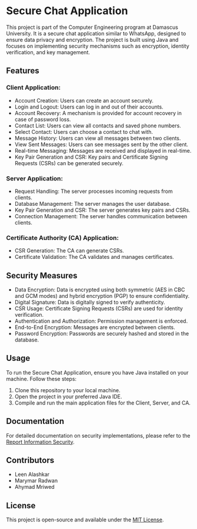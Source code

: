# Secure Chat Application

This project is part of the Computer Engineering program at Damascus University. It is a secure chat application similar to WhatsApp, designed to ensure data privacy and encryption. The project is built using Java and focuses on implementing security mechanisms such as encryption, identity verification, and key management.

## Features

### Client Application:

- Account Creation: Users can create an account securely.
- Login and Logout: Users can log in and out of their accounts.
- Account Recovery: A mechanism is provided for account recovery in case of password loss.
- Contact List: Users can view all contacts and saved phone numbers.
- Select Contact: Users can choose a contact to chat with.
- Message History: Users can view all messages between two clients.
- View Sent Messages: Users can see messages sent by the other client.
- Real-time Messaging: Messages are received and displayed in real-time.
- Key Pair Generation and CSR: Key pairs and Certificate Signing Requests (CSRs) can be generated securely.

### Server Application:

- Request Handling: The server processes incoming requests from clients.
- Database Management: The server manages the user database.
- Key Pair Generation and CSR: The server generates key pairs and CSRs.
- Connection Management: The server handles communication between clients.

### Certificate Authority (CA) Application:

- CSR Generation: The CA can generate CSRs.
- Certificate Validation: The CA validates and manages certificates.

## Security Measures

- Data Encryption: Data is encrypted using both symmetric (AES in CBC and GCM modes) and hybrid encryption (PGP) to ensure confidentiality.
- Digital Signature: Data is digitally signed to verify authenticity.
- CSR Usage: Certificate Signing Requests (CSRs) are used for identity verification.
- Authentication and Authorization: Permission management is enforced.
- End-to-End Encryption: Messages are encrypted between clients.
- Password Encryption: Passwords are securely hashed and stored in the database.

## Usage

To run the Secure Chat Application, ensure you have Java installed on your machine. Follow these steps:

1. Clone this repository to your local machine.
2. Open the project in your preferred Java IDE.
3. Compile and run the main application files for the Client, Server, and CA.

## Documentation

For detailed documentation on security implementations, please refer to the [Report Information Security](/Report%20Information%20Security.pdf).

## Contributors

- Leen Alashkar
- Marymar Radwan
- Ahymad Mriwed

## License

This project is open-source and available under the [MIT License](/LICENSE).
